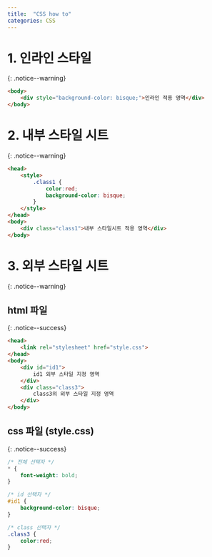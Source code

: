 ```yaml
---
title:  "CSS how to"
categories: CSS
---
```


# 1. 인라인 스타일
{: .notice--warning}

```html
<body>
    <div style="background-color: bisque;">인라인 적용 영역</div>
</body>
```

# 2. 내부 스타일 시트
{: .notice--warning}

```html
<head>
    <style>
        .class1 {
            color:red;
            background-color: bisque;
        }
    </style>
</head>
<body>
    <div class="class1">내부 스타일시트 적용 영역</div>
</body>
```

# 3. 외부 스타일 시트
{: .notice--warning}

## html 파일
{: .notice--success}

```html
<head>
    <link rel="stylesheet" href="style.css">
</head>
<body>
    <div id="id1">
        id1 외부 스타일 지정 영역
    </div>
    <div class="class3">
        class3의 외부 스타일 지정 영역
    </div>
</body>
```

## css 파일 (style.css)
{: .notice--success}

```css
/* 전체 선택자 */
* {
    font-weight: bold;
}

/* id 선택자 */
#id1 {
    background-color: bisque;
}

/* class 선택자 */
.class3 {
    color:red;
}
```